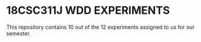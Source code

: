 # 18CSC311J WDD EXPERIMENTS 
This repository contains 10 out of the 12 experiments assigned to us for our semester.
